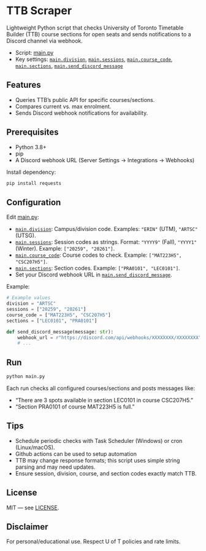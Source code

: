 # TTB Scraper

Lightweight Python script that checks University of Toronto Timetable Builder (TTB) course sections for open seats and sends notifications to a Discord channel via webhook.

- Script: [main.py](main.py)
- Key settings: [`main.division`](main.py), [`main.sessions`](main.py), [`main.course_code`](main.py), [`main.sections`](main.py), [`main.send_discord_message`](main.py)

## Features
- Queries TTB’s public API for specific courses/sections.
- Compares current vs. max enrolment.
- Sends Discord webhook notifications for availability.

## Prerequisites
- Python 3.8+
- pip
- A Discord webhook URL (Server Settings → Integrations → Webhooks)

Install dependency:
```bash
pip install requests
```

## Configuration
Edit [main.py](main.py):

- [`main.division`](main.py): Campus/division code. Examples: `"ERIN"` (UTM), `"ARTSC"` (UTSG).
- [`main.sessions`](main.py): Session codes as strings. Format: `"YYYY9"` (Fall), `"YYYY1"` (Winter). Example: `["20259", "20261"]`.
- [`main.course_code`](main.py): Course codes to check. Example: `["MAT223H5", "CSC207H5"]`.
- [`main.sections`](main.py): Section codes. Example: `["PRA0101", "LEC0101"]`.
- Set your Discord webhook URL in [`main.send_discord_message`](main.py).

Example:
```python
# Example values
division = "ARTSC"
sessions = ["20259", "20261"]
course_code = ["MAT223H5", "CSC207H5"]
sections = ["LEC0101", "PRA0101"]

def send_discord_message(message: str):
    webhook_url = r"https://discord.com/api/webhooks/XXXXXXXX/XXXXXXXX"
    # ...
```

## Run
```bash
python main.py
```

Each run checks all configured courses/sections and posts messages like:
- “There are 3 spots available in section LEC0101 in course CSC207H5.”
- “Section PRA0101 of course MAT223H5 is full.”

## Tips
- Schedule periodic checks with Task Scheduler (Windows) or cron (Linux/macOS).
- Github actions can be used to setup automation
- TTB may change response formats; this script uses simple string parsing and may need updates.
- Ensure session, division, course, and section codes exactly match TTB.

## License
MIT — see [LICENSE](LICENSE).

## Disclaimer
For personal/educational use. Respect U of T policies and rate limits.